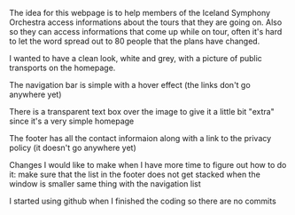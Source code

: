 The idea for this webpage is to help members of the Iceland Symphony Orchestra access informations about the tours that they are going on.
Also so they can access informations that come up while on tour, often it's hard to let the word spread out to 80 people that the plans have
changed.

I wanted to have a clean look, white and grey, with a picture of public transports on the homepage.

The navigation bar is simple with a hover effect (the links don't go anywhere yet)

There is a transparent text box over the image to give it a little bit "extra" since it's a very simple homepage

The footer has all the contact informaion along with a link to the privacy policy (it doesn't go anywhere yet)

Changes I would like to make when I have more time to figure out how to do it:
make sure that the list in the footer does not get stacked when the window is smaller
same thing with the navigation list

I started using github when I finished the coding so there are no commits
